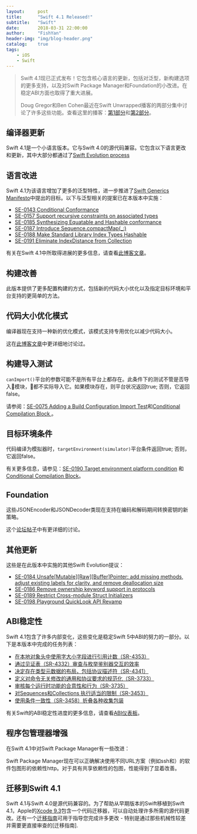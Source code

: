 ```yaml
---
layout:     post
title:      "Swift 4.1 Released!"
subtitle:   "Swift"
date:       2018-03-31 22:00:00
author:     "FishYan"
header-img: "img/blog-header.png" 
catalog:    true
tags:
    - iOS
    - Swift
---
```


>Swift 4.1现已正式发布！它包含核心语言的更新，包括对泛型，新构建选项的更多支持，以及对Swift Package Manager和Foundation的小改进。在稳定ABI方面也取得了重大进展。
>
>Doug Gregor和Ben Cohen最近在Swift Unwrapped播客的两部分集中讨论了许多这些功能。查看这里的播客：[第1部分][1]和[第2部分][2]。

## 编译器更新

Swift 4.1是一个小语言版本。它与Swift 4.0的源代码兼容。它包含以下语言更改和更新，其中大部分都通过了[Swift Evolution process][3]

## 语言改进
Swift 4.1为该语言增加了更多的泛型特性，进一步推进了[Swift Generics Manifesto][4]中提出的目标。以下与泛型相关的提案已在本版本中实施：

- [SE-0143 Conditional Conformance][SE-0143]
- [SE-0157 Support recursive constraints on associated types][SE-0157]
- [SE-0185 Synthesizing Equatable and Hashable conformance][SE-0185]
- [SE-0187 Introduce Sequence.compactMap(_:)][SE-0187]
- [SE-0188 Make Standard Library Index Types Hashable][SE-0188]
- [SE-0191 Eliminate IndexDistance from Collection][SE-0191]

有关在Swift 4.1中所取得进展的更多信息，请查看[此博客文章][5]。

## 构建改善

此版本提供了更多配置构建的方式，包括新的代码大小优化以及指定目标环境和平台支持的更简单的方法。

## 代码大小优化模式

编译器现在支持一种新的优化模式，该模式支持专用优化以减少代码大小。

这在[此博客文章][6]中更详细地讨论过。

## 构建导入测试

```canImport()```平台的参数可能不是所有平台上都存在。此条件下的测试不管是否导入模块，都不实际导入它。如果模块存在，则平台状况返回true; 否则，它返回false。

请参阅：[SE-0075 Adding a Build Configuration Import Test][7]和[Conditional Compilation Block ][8]。

## 目标环境条件

代码编译为模拟器时，```targetEnvironment(simulator)```平台条件返回true; 否则，它返回false。

有关更多信息，请参见：[SE-0190 Target environment platform condition][9] 和 [Conditional Compilation Block][10]。

## Foundation

这些JSONEncoder和JSONDecoder类现在支持在编码和解码期间转换密钥的新策略。

这个[论坛帖子][11]中有更详细的讨论。

## 其他更新

这些是在此版本中实施的其他Swift Evolution提议：

- [SE-0184 Unsafe[Mutable][Raw][Buffer]Pointer: add missing methods, adjust existing labels for clarity, and remove deallocation size][SE-0183]
- [SE-0186 Remove ownership keyword support in protocols][SE-0186]
- [SE-0189 Restrict Cross-module Struct Initializers][SE-0189]
- [SE-0198 Playground QuickLook API Revamp][SE-0198]

## ABI稳定性

Swift 4.1包含了许多内部变化，这些变化是稳定Swift 5中ABI的努力的一部分。以下是本版本中完成的任务列表：

- [在本地对象头中使用字大小字段进行引用计数（SR-4353）][SR-4353]
- [通过见证表（SR-4332）审查与枚举鉴别器交互的效率][SR-4332]
- [决定存在类型元数据的布局，包括协议描述符（SR-4341）][SR-4341]
- [定义对命令无关修改的通用和协议要求的规范化（SR-3733）][SR-3733]
- [审核每个运行时功能的合意性和行为（SR-3735）][SR-3735]
- [对Sequences和Collections 执行适当的限制（SR-3453）][SR-3453]
- [使用条件一致性（SR-3458）折叠各种收集包装][SR-3458]

有关Swift的ABI稳定性进度的更多信息，请查看[ABI仪表板][12]。

## 程序包管理器增强

在Swift 4.1中对Swift Package Manager有一些改进：

Swift Package Manager现在可以正确解决使用不同URL方案（例如ssh和）的软件包图形的依赖性http。对于具有共享依赖性的包图，性能得到了显着改善。

## 迁移到Swift 4.1

Swift 4.1与Swift 4.0是源代码兼容的。为了帮助从早期版本的Swift移植到Swift 4.1，Apple的[Xcode 9.3][13]包含一个代码迁移器，可以自动处理许多所需的源代码更改。还有一个[迁移指南][14]可用于指导您完成许多更改 - 特别是通过那些机械性较差并需要更直接审查的[迁移指南].

[1]: https://itunes.apple.com/us/podcast/50-swift-4-1-w-doug-ben-part-1/id1209817203?i=1000406832583&mt=2
[2]:https://itunes.apple.com/us/podcast/51-swift-4-1-w-doug-ben-part-2/id1209817203?i=1000407502590&mt=2
[3]:https://swift.org/contributing/#participating-in-the-swift-evolution-process
[4]:https://github.com/apple/swift/blob/master/docs/GenericsManifesto.md
[5]:https://swift.org/blog/conditional-conformance/
[6]:https://swift.org/blog/osize/
[7]:https://github.com/apple/swift-evolution/blob/master/proposals/0075-import-test.md
[8]:https://developer.apple.com/library/content/documentation/Swift/Conceptual/Swift_Programming_Language/Statements.html#//apple_ref/doc/uid/TP40014097-CH33-ID539
[9]:https://github.com/apple/swift-evolution/blob/master/proposals/0190-target-environment-platform-condition.md
[10]:https://developer.apple.com/library/content/documentation/Swift/Conceptual/Swift_Programming_Language/Statements.html#//apple_ref/doc/uid/TP40014097-CH33-ID539
[11]:https://forums.swift.org/t/jsonencoder-key-strategies/6958
[12]:https://swift.org/abi-stability/
[13]:https://swift.org/migration-guide/
[14]:https://swift.org/migration-guide/

[SE-0143]:https://github.com/apple/swift-evolution/blob/master/proposals/0143-conditional-conformances.md
[SE-0157]:https://github.com/apple/swift-evolution/blob/master/proposals/0157-recursive-protocol-constraints.md
[SE-0185]:https://github.com/apple/swift-evolution/blob/master/proposals/0185-synthesize-equatable-hashable.md
[SE-0187]:https://github.com/apple/swift-evolution/blob/master/proposals/0187-introduce-filtermap.md
[SE-0188]:https://github.com/apple/swift-evolution/blob/master/proposals/0188-stdlib-index-types-hashable.md
[SE-0191]:https://github.com/apple/swift-evolution/blob/master/proposals/0191-eliminate-indexdistance.md
[SE-0183]:https://github.com/apple/swift-evolution/blob/master/proposals/0184-unsafe-pointers-add-missing.md
[SE-0186]:https://github.com/apple/swift-evolution/blob/master/proposals/0186-remove-ownership-keyword-support-in-protocols.md
[SE-0189]:https://github.com/apple/swift-evolution/blob/master/proposals/0189-restrict-cross-module-struct-initializers.md
[SE-0198]:https://github.com/apple/swift-evolution/blob/master/proposals/0198-playground-quicklook-api-revamp.md
[SR-4353]:https://bugs.swift.org/browse/SR-4353
[SR-4332]:https://bugs.swift.org/browse/SR-4332
[SR-4341]:https://bugs.swift.org/browse/SR-4341
[SR-3733]:https://bugs.swift.org/browse/SR-3733
[SR-3735]:https://bugs.swift.org/browse/SR-3735
[SR-3453]:https://bugs.swift.org/browse/SR-3453
[SR-3458]:https://bugs.swift.org/browse/SR-3458